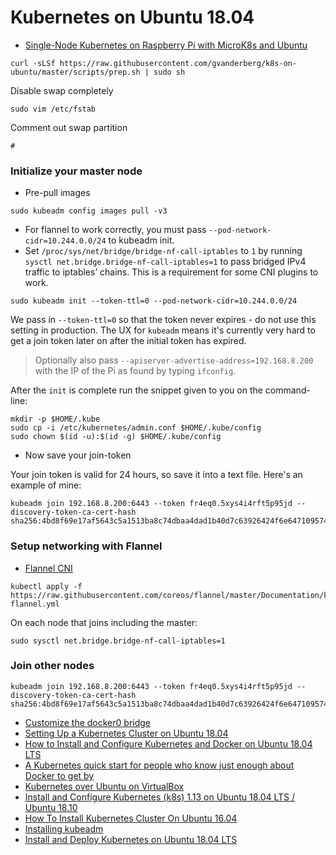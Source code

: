 # Kubernetes on Ubuntu 18.04

* [Single-Node Kubernetes on Raspberry Pi with MicroK8s and Ubuntu](https://blog.ubuntu.com/2019/02/27/single-node-kubernetes-on-raspberry-pi-microk8s-ubuntu)

```
curl -sLSf https://raw.githubusercontent.com/gvanderberg/k8s-on-ubuntu/master/scripts/prep.sh | sudo sh
```

Disable swap completely

```
sudo vim /etc/fstab
```

Comment out swap partition

```
#
```

### Initialize your master node

* Pre-pull images

```
sudo kubeadm config images pull -v3
```

* For flannel to work correctly, you must pass ```--pod-network-cidr=10.244.0.0/24``` to kubeadm init.
* Set ```/proc/sys/net/bridge/bridge-nf-call-iptables``` to ```1``` by running ```sysctl net.bridge.bridge-nf-call-iptables=1``` to pass bridged IPv4 traffic to iptables’ chains. This is a requirement for some CNI plugins to work.

```
sudo kubeadm init --token-ttl=0 --pod-network-cidr=10.244.0.0/24
```

We pass in `--token-ttl=0` so that the token never expires - do not use this setting in production. The UX for `kubeadm` means it's currently very hard to get a join token later on after the initial token has expired. 

> Optionally also pass `--apiserver-advertise-address=192.168.8.200` with the IP of the Pi as found by typing `ifconfig`.

After the `init` is complete run the snippet given to you on the command-line:

```
mkdir -p $HOME/.kube
sudo cp -i /etc/kubernetes/admin.conf $HOME/.kube/config
sudo chown $(id -u):$(id -g) $HOME/.kube/config
```

* Now save your join-token

Your join token is valid for 24 hours, so save it into a text file. Here's an example of mine:

```
kubeadm join 192.168.8.200:6443 --token fr4eq0.5xys4i4rft5p95jd --discovery-token-ca-cert-hash sha256:4bd8f69e17af5643c5a1513ba8c74dbaa4dad1b40d7c63926424f6e647109574
```

### Setup networking with Flannel

* [Flannel CNI](https://kubernetes.io/docs/setup/production-environment/tools/kubeadm/create-cluster-kubeadm/#tabs-pod-install-4)

```
kubectl apply -f https://raw.githubusercontent.com/coreos/flannel/master/Documentation/kube-flannel.yml
```

On each node that joins including the master:

```
sudo sysctl net.bridge.bridge-nf-call-iptables=1
```

### Join other nodes

```
kubeadm join 192.168.8.200:6443 --token fr4eq0.5xys4i4rft5p95jd --discovery-token-ca-cert-hash sha256:4bd8f69e17af5643c5a1513ba8c74dbaa4dad1b40d7c63926424f6e647109574
```

* [Customize the docker0 bridge](https://docs.docker.com/v17.09/engine/userguide/networking/default_network/custom-docker0/)
* [Setting Up a Kubernetes Cluster on Ubuntu 18.04](https://mherman.org/blog/setting-up-a-kubernetes-cluster-on-ubuntu/)
* [How to Install and Configure Kubernetes and Docker on Ubuntu 18.04 LTS](https://www.howtoforge.com/tutorial/how-to-install-kubernetes-on-ubuntu/)
* [A Kubernetes quick start for people who know just enough about Docker to get by](https://blog.sourcerer.io/a-kubernetes-quick-start-for-people-who-know-just-enough-about-docker-to-get-by-71c5933b4633)
* [Kubernetes over Ubuntu on VirtualBox](https://itnext.io/kubernetes-on-ubuntu-on-virtualbox-60e8ce7c85ed)
* [Install and Configure Kubernetes (k8s) 1.13 on Ubuntu 18.04 LTS / Ubuntu 18.10](https://www.linuxtechi.com/install-configure-kubernetes-ubuntu-18-04-ubuntu-18-10/)
* [How To Install Kubernetes Cluster On Ubuntu 16.04](https://www.edureka.co/blog/install-kubernetes-on-ubuntu#KubernetesInstallationPreRequisites)
* [Installing kubeadm](https://kubernetes.io/docs/setup/independent/install-kubeadm/#configure-cgroup-driver-used-by-kubelet-on-master-node)
* [Install and Deploy Kubernetes on Ubuntu 18.04 LTS](https://vitux.com/install-and-deploy-kubernetes-on-ubuntu/)
